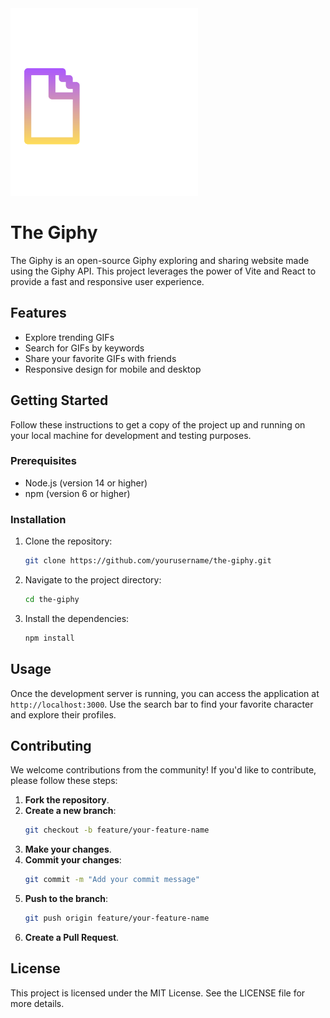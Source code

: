 <img src="./src/assets/the-giphy-logo.svg" width="300" height="300" alt="Logo">

# The Giphy

The Giphy is an open-source Giphy exploring and sharing website made using the Giphy API. This project leverages the power of Vite and React to provide a fast and responsive user experience.

## Features

- Explore trending GIFs
- Search for GIFs by keywords
- Share your favorite GIFs with friends
- Responsive design for mobile and desktop

## Getting Started

Follow these instructions to get a copy of the project up and running on your local machine for development and testing purposes.

### Prerequisites

- Node.js (version 14 or higher)
- npm (version 6 or higher)

### Installation

1. Clone the repository:
	```sh
	git clone https://github.com/yourusername/the-giphy.git
	```
2. Navigate to the project directory:
	```sh
	cd the-giphy
	```
3. Install the dependencies:
	```sh
	npm install
	```

## Usage

Once the development server is running, you can access the application at `http://localhost:3000`. Use the search bar to find your favorite character and explore their profiles.

## Contributing

We welcome contributions from the community! If you'd like to contribute, please follow these steps:

1. **Fork the repository**.
2. **Create a new branch**:
    ```bash
    git checkout -b feature/your-feature-name
    ```
3. **Make your changes**.
4. **Commit your changes**:
    ```bash
    git commit -m "Add your commit message"
    ```
5. **Push to the branch**:
    ```bash
    git push origin feature/your-feature-name
    ```
6. **Create a Pull Request**.

## License

This project is licensed under the MIT License. See the LICENSE file for more details.